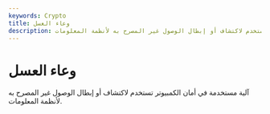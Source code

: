 ```yaml
---
keywords: Crypto
title: وعاء العسل
description: وعاء العسل. آلية مستخدمة في أمان الكمبيوتر تستخدم لاكتشاف أو إبطال الوصول غير المصرح به لأنظمة المعلومات.
---
```


# وعاء العسل
آلية مستخدمة في أمان الكمبيوتر تستخدم لاكتشاف أو إبطال الوصول غير المصرح به لأنظمة المعلومات.

